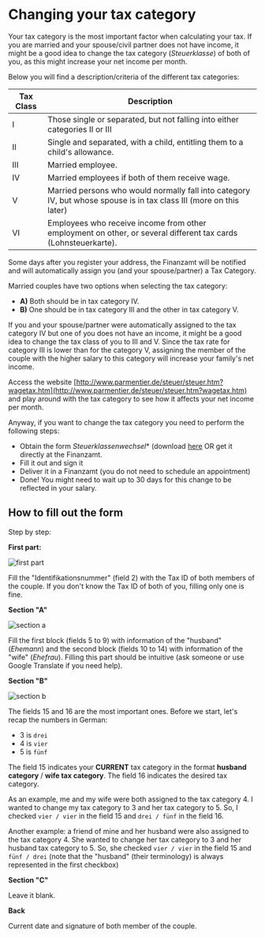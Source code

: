 # Changing your tax category

Your tax category is the most important factor when calculating your tax. If you are married and your spouse/civil partner does not have income, it might be a good idea to change the tax category (*Steuerklasse*) of both of you, as this might increase your net income per month.

Below you will find a description/criteria of the different tax categories:

| Tax Class | Description                                                                                                         |
|-----------|---------------------------------------------------------------------------------------------------------------------|
| I         | Those single or separated, but not falling into either categories II or III                                         |
| II        | Single and separated, with a child, entitling them to a child's allowance.                                          |
| III       | Married employee.                                                                                                   |
| IV        | Married employees if both of them receive wage.                                                                     |
| V         | Married persons who would normally fall into category IV, but whose spouse is in tax class III (more on this later) |
| VI        | Employees who receive income from other employment on other, or several different tax cards (Lohnsteuerkarte).      |


Some days after you register your address, the Finanzamt will be notified and will automatically assign you (and your spouse/partner) a Tax Category.

Married couples have two options when selecting the tax category:

 - **A)** Both should be in tax category IV.
 - **B)** One should be in tax category III and the other in tax category V.

If you and your spouse/partner were automatically assigned to the tax category IV but one of you does not have an income, it might be a good idea to change the tax class of you to III and V. Since the tax rate for category III is lower than for the category V, assigning the member of the couple with the higher salary to this category will increase your family's net income.

Access the website [http://www.parmentier.de/steuer/steuer.htm?wagetax.htm](http://www.parmentier.de/steuer/steuer.htm?wagetax.htm) and play around with the tax category to see how it affects your net income per month.

Anyway, if you want to change the tax category you need to perform the following steps:
 - Obtain the form *Steuerklassenwechsel** (download [here](https://github.com/tschope/awesome-dublin/raw/master/files/steuerklassenwechsel.pdf) OR get it directly at the Finanzamt.
 - Fill it out and sign it
 - Deliver it in a Finanzamt (you do not need to schedule an appointment)
 - Done! You might need to wait up to 30 days for this change to be reflected in your salary.

## How to fill out the form

Step by step:


**First part:**

![first part](https://cloud.githubusercontent.com/assets/2975955/18363615/1de91f8e-760b-11e6-8fc5-1c1f0a6092ca.png)

Fill the "Identifikationsnummer" (field 2) with the Tax ID of both members of the couple. If you don't know the Tax ID of both of you, filling only one is fine.

**Section "A"**

![section a](https://cloud.githubusercontent.com/assets/2975955/18363977/bbe41c92-760c-11e6-9d5e-aa85fd612b80.png)

Fill the first block (fields 5 to 9) with information of the "husband" (*Ehemann*) and the second block (fields 10 to 14) with information of the "wife" (*Ehefrau*). Filling this part should be intuitive (ask someone or use Google Translate if you need help).

**Section "B"**

![section b](https://cloud.githubusercontent.com/assets/2975955/18365030/37e86650-7611-11e6-9db1-0e64e2178541.png)

The fields 15 and 16 are the most important ones. Before we start, let's recap the numbers in German:

 - 3 is `drei`
 - 4 is `vier`
 - 5 is `fünf`

The field 15 indicates your **CURRENT** tax category in the format **husband category** / **wife tax category**.
The field 16 indicates the desired tax category.

As an example, me and my wife were both assigned to the tax category 4. I wanted to change my tax category to 3 and her tax category to 5. So, I checked `vier / vier` in the field 15 and `drei / fünf` in the field 16.

Another example: a friend of mine and her husband were also assigned to the tax category 4. She wanted to change her tax category to 3 and her husband tax category to 5. So, she checked `vier / vier` in the field 15 and `fünf / drei` (note that the "husband" (their terminology) is always represented in the first checkbox)

**Section "C"**

Leave it blank.

**Back**

Current date and signature of both member of the couple.
